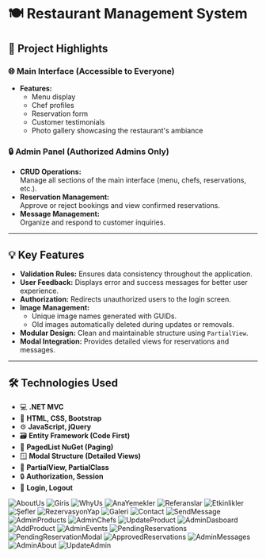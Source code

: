 # 🍽️ Restaurant Management System

## 🌟 Project Highlights

### 🌐 Main Interface (Accessible to Everyone)
- **Features:**
  - Menu display  
  - Chef profiles  
  - Reservation form  
  - Customer testimonials  
  - Photo gallery showcasing the restaurant's ambiance  

### 🔒 Admin Panel (Authorized Admins Only)
- **CRUD Operations:**  
  Manage all sections of the main interface (menu, chefs, reservations, etc.).  
- **Reservation Management:**  
  Approve or reject bookings and view confirmed reservations.  
- **Message Management:**  
  Organize and respond to customer inquiries.  

---

## 💡 Key Features
- **Validation Rules:** Ensures data consistency throughout the application.  
- **User Feedback:** Displays error and success messages for better user experience.  
- **Authorization:** Redirects unauthorized users to the login screen.  
- **Image Management:**  
  - Unique image names generated with GUIDs.  
  - Old images automatically deleted during updates or removals.  
- **Modular Design:** Clean and maintainable structure using `PartialView`.  
- **Modal Integration:** Provides detailed views for reservations and messages.  

---

## 🛠️ Technologies Used
- 💻 **.NET MVC**  
- 🎨 **HTML, CSS, Bootstrap**  
- ⚙️ **JavaScript, jQuery**  
- 🗃️ **Entity Framework (Code First)**  
- 📄 **PagedList NuGet (Paging)**  
- 🪟 **Modal Structure (Detailed Views)**  
- 🧩 **PartialView, PartialClass**  
- 🔒 **Authorization, Session**  
- 🔑 **Login, Logout**


![AboutUs](https://github.com/user-attachments/assets/0af5d8b4-54a9-481a-b22f-b4b83d6028fa)
![Giris](https://github.com/user-attachments/assets/a626ac73-f33e-4230-b510-dc49a97395ab)
![WhyUs](https://github.com/user-attachments/assets/1f0e652b-b98f-43ed-ac9c-c6f3c1ef9ae2)
![AnaYemekler](https://github.com/user-attachments/assets/936d56da-5661-4ad0-a3bb-b11b795bc29a)
![Referanslar](https://github.com/user-attachments/assets/644cd36c-1075-4c17-9254-0f5098511e5b)
![Etkinlikler](https://github.com/user-attachments/assets/457eb742-d289-49ec-8a98-65400cd6fefc)
![Şefler](https://github.com/user-attachments/assets/ff0cda8b-c5c3-43b6-8d3c-03f59c8bd325)
![RezervasyonYap](https://github.com/user-attachments/assets/9bf12308-2b24-4873-b217-22a74f601535)
![Galeri](https://github.com/user-attachments/assets/120cf320-0896-419a-8c72-2743f31d0d33)
![Contact](https://github.com/user-attachments/assets/b0d68286-973b-42d9-838c-e65b1542c120)
![SendMessage](https://github.com/user-attachments/assets/1c5d8ef0-f745-459e-8137-17f1d75b6faf)
![AdminProducts](https://github.com/user-attachments/assets/812c114f-2a48-4af8-86ea-da0b28d7205c)
![AdminChefs](https://github.com/user-attachments/assets/61ef638c-30e9-4a00-a4ce-c8eaf3aac48c)
![UpdateProduct](https://github.com/user-attachments/assets/503a0209-8031-4f94-bd0b-5dbb6ce3ff94)
![AdminDasboard](https://github.com/user-attachments/assets/5fcbb985-7706-42d8-a007-65c7a11d3f58)
![AddProduct](https://github.com/user-attachments/assets/0ae02c33-a3c5-47e2-8321-9f18bc76c9dd)
![AdminEvents](https://github.com/user-attachments/assets/df75cb04-3b66-48ec-8c6c-31ca850ba5e8)
![PendingReservations](https://github.com/user-attachments/assets/cd39133e-0c3c-417c-af0a-33063a9bfac2)
![PendingReservationModal](https://github.com/user-attachments/assets/c2daefbd-51ee-4621-9129-b3454867eb5b)
![ApprovedReservations](https://github.com/user-attachments/assets/8dc87717-3bc2-4149-baf0-3940a1294749)
![AdminMessages](https://github.com/user-attachments/assets/9fa9055b-560f-4c24-9fe6-9d7cd4d3e19a)
![AdminAbout](https://github.com/user-attachments/assets/a19cee87-ba22-41cd-8dba-b16969a556f2)
![UpdateAdmin](https://github.com/user-attachments/assets/3648b8e5-f5d6-496d-8212-0f94ce73f272)
